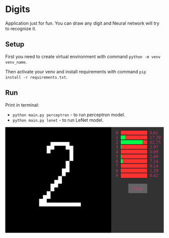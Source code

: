 # Digits
Application just for fun. You can draw any digit and Neural network will try to recognize it.

## Setup
First you need to create virtual environment with command `python -m venv venv_name`.

Then activate your venv and install requirements with command `pip install -r requirements.txt`.

## Run
Print in terminal:
- `python main.py perceptron` - to run perceptron model.
- `python main.py lenet` - to run LeNet model.

![demo](demo.png)

